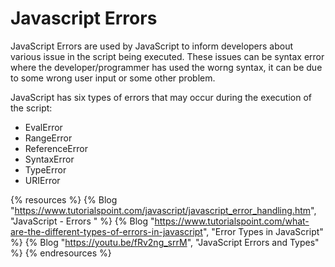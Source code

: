# Javascript Errors

JavaScript Errors are used by JavaScript to inform developers about various issue in the script being executed. These issues can be syntax error where the developer/programmer has used the worng syntax, it can be due to some wrong user input or some other problem.

JavaScript has six types of errors that may occur during the execution of the script:

* EvalError
* RangeError
* ReferenceError
* SyntaxError
* TypeError
* URIError

{% resources %}
  {% Blog "https://www.tutorialspoint.com/javascript/javascript_error_handling.htm", "JavaScript - Errors " %}
  {% Blog "https://www.tutorialspoint.com/what-are-the-different-types-of-errors-in-javascript", "Error Types in JavaScript" %}
  {% Blog "https://youtu.be/fRv2ng_srrM", "JavaScript Errors and Types" %}
{% endresources %}
